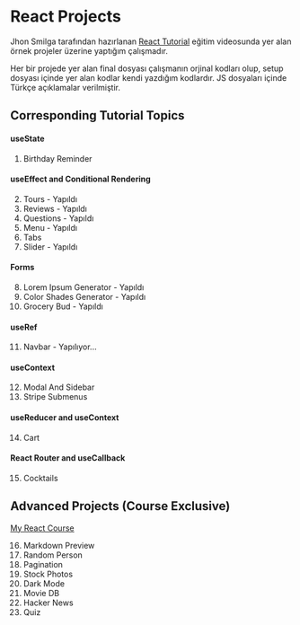 # React Projects

Jhon Smilga tarafından hazırlanan [React Tutorial](https://youtu.be/iZhV0bILFb0) eğitim videosunda yer alan örnek projeler üzerine yaptığım çalışmadır. 

Her bir projede yer alan final dosyası çalışmanın orjinal kodları olup, setup dosyası içinde yer alan kodlar kendi yazdığım kodlardır.
JS dosyaları içinde Türkçe açıklamalar verilmiştir. 

## Corresponding Tutorial Topics

#### useState

1. Birthday Reminder 

#### useEffect and Conditional Rendering

2. Tours - Yapıldı
3. Reviews - Yapıldı
4. Questions - Yapıldı
5. Menu - Yapıldı
6. Tabs
7. Slider - Yapıldı

#### Forms

8. Lorem Ipsum Generator - Yapıldı
9. Color Shades Generator - Yapıldı
10. Grocery Bud - Yapıldı

#### useRef

11. Navbar - Yapılıyor...

#### useContext

12. Modal And Sidebar
13. Stripe Submenus

#### useReducer and useContext

14. Cart

#### React Router and useCallback

15. Cocktails

## Advanced Projects (Course Exclusive)

[My React Course](https://www.udemy.com/course/react-tutorial-and-projects-course/?referralCode=FEE6A921AF07E2563CEF)

16. Markdown Preview
17. Random Person
18. Pagination
19. Stock Photos
20. Dark Mode
21. Movie DB
22. Hacker News
23. Quiz
